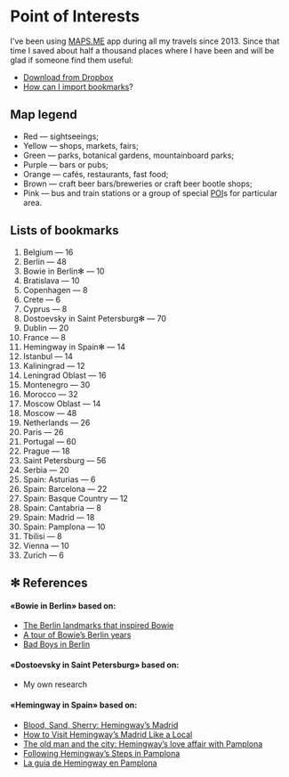 # Point of Interests

I've been using [MAPS.ME](https://maps.me) app during all my travels since 2013. Since that time I saved about half a thousand places where I have been and will be glad if someone find them useful:
* [Download from Dropbox](https://www.dropbox.com/sh/rp62t42zd4thlzn/AAC5bTe7wtCfzrYE_1MzUTgra?dl=0)
* [How can I import bookmarks](https://support.maps.me/hc/en-us/articles/207895029-How-to-import-bookmarks-)?

## Map legend

* Red — sightseeings;
* Yellow — shops, markets, fairs;
* Green — parks, botanical gardens, mountainboard parks;
* Purple — bars or pubs;
* Orange — cafés, restaurants, fast food;
* Brown — craft beer bars/breweries or craft beer bootle shops;
* Pink — bus and train stations or a group of special [POI](https://en.wikipedia.org/wiki/Point_of_interest)s for particular area.

## Lists of bookmarks

1. Belgium — 16
1. Berlin — 48
1. Bowie in Berlin✻ — 10
1. Bratislava — 10
1. Copenhagen — 8
1. Crete — 6
1. Cyprus — 8
1. Dostoevsky in Saint Petersburg✻ — 70
1. Dublin — 20
1. France — 8
1. Hemingway in Spain✻ — 14
1. Istanbul — 14
1. Kaliningrad — 12
1. Leningrad Oblast — 16
1. Montenegro — 30
1. Morocco — 32
1. Moscow Oblast — 14
1. Moscow — 48
1. Netherlands — 26
1. Paris — 26
1. Portugal — 60
1. Prague — 18
1. Saint Petersburg — 56
1. Serbia — 20
1. Spain: Asturias — 6
1. Spain: Barcelona — 22
1. Spain: Basque Country — 12
1. Spain: Cantabria — 8
1. Spain: Madrid — 18
1. Spain: Pamplona — 10
1. Tbilisi — 8
1. Vienna — 10
1. Zurich — 6

## ✻ References

#### «Bowie in Berlin» based on:
* [The Berlin landmarks that inspired Bowie](https://www.ft.com/content/b20113b0-8753-11e3-9c5c-00144feab7de)
* [A tour of Bowie’s Berlin years](https://fotostrasse.com/david-bowies-berlin/)
* [Bad Boys in Berlin](http://www.bowiegoldenyears.com/press/79-10-04-rolling-stone.html)

#### «Dostoevsky in Saint Petersburg» based on:
* My own research

#### «Hemingway in Spain» based on:
* [Blood, Sand, Sherry: Hemingway’s Madrid](https://www.nytimes.com/2011/06/19/travel/a-tour-of-hemingways-madrid.html)
* [How to Visit Hemingway’s Madrid Like a Local](https://untappedcities.com/2012/03/13/how-to-visit-hemingways-madrid-like-a-local/)
* [The old man and the city: Hemingway’s love affair with Pamplona](https://www.independent.co.uk/travel/europe/the-old-man-and-the-city-hemingways-love-affair-with-pamplona-2305392.html)
* [Following Hemingway’s Steps in Pamplona](http://www.turismo.navarra.es/eng/organice-viaje/recurso.aspx?o=4798)
* [La guia de Hemingway en Pamplona](http://www.ernesthemingway.es/index.php?view=article&id=17%3Ala-guia-de-hemingway-en-pamplona)

